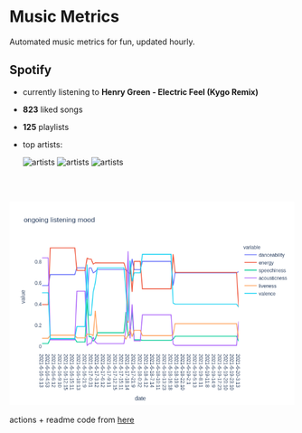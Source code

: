 # Music Metrics

Automated music metrics for fun, updated hourly.

## Spotify

- currently listening to **Henry Green - Electric Feel (Kygo Remix)**

- **823** liked songs
- **125** playlists

- top artists: 

    ![artists](https://i.scdn.co/image/0b0925b544b46d90a549f25a7f754ce6e59e6be2) ![artists](https://i.scdn.co/image/e42028e7fe5a7ba790b5b4e7b096b06bf3319443) ![artists](https://i.scdn.co/image/1f257aebfe8ac3405f181533a558c8b771ccb71a)

<br></br>

<!-- ## Audio features for currently playing

![feature spread](figures/auto.png) -->

![ongoing features](figures/timeseries.png)

actions + readme code from [here](https://github.com/gargakshit/gargakshit)
